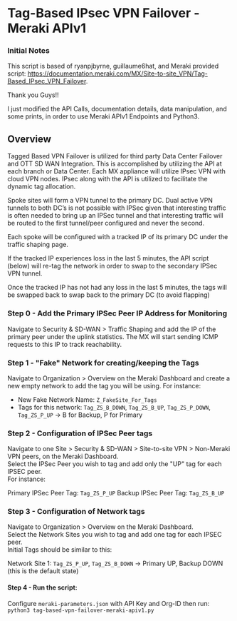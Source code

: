 Tag-Based IPsec VPN Failover - Meraki APIv1
============= 
### Initial Notes

This script is based of ryanpjbyrne, guillaume6hat, and Meraki provided script: https://documentation.meraki.com/MX/Site-to-site_VPN/Tag-Based_IPsec_VPN_Failover. 

Thank you Guys!!

I just modified the API Calls, documentation details, data manipulation, and some prints, in order to use Meraki APIv1 Endpoints and Python3.

## Overview
Tagged Based VPN Failover is utilized for third party Data Center Failover and OTT SD WAN Integration. This is accomplished by utilizing the API at each branch or Data Center. Each MX appliance will utilize IPsec VPN with cloud VPN nodes. IPsec along with the API is utilized to facilitate the dynamic tag allocation.

Spoke sites will form a VPN tunnel to the primary DC. Dual active VPN tunnels to both DC’s is not possible with IPSec given that interesting traffic is often needed to bring up an IPSec tunnel and that interesting traffic will be routed to the first tunnel/peer configured and never the second.

Each spoke will be configured with a tracked IP of its primary DC under the traffic shaping page.

If the tracked IP experiences loss in the last 5 minutes, the API script (below) will re-tag the network in order to swap to the secondary IPSec VPN tunnel.

Once the tracked IP has not had any loss in the last 5 minutes, the tags will be swapped back to swap back to the primary DC (to avoid flapping)

### Step 0 - Add the Primary IPSec Peer IP Address for Monitoring 

Navigate to Security & SD-WAN > Traffic Shaping and add the IP of the primary peer under the uplink statistics.  The MX will start sending ICMP requests to this IP to track reachability. 

### Step 1 - "Fake" Network for creating/keeping the Tags

Navigate to Organization > Overview on the Meraki Dashboard and create a new empty network to add the tag you will be using. For instance:
- New Fake Network Name: `Z_FakeSite_For_Tags`
- Tags for this network: `Tag_ZS_B_DOWN`, `Tag_ZS_B_UP`, `Tag_ZS_P_DOWN`, `Tag_ZS_P_UP`  -> B for Backup, P for Primary

### Step 2 - Configuration of IPSec Peer tags

Navigate to one Site > Security & SD-WAN > Site-to-site VPN > Non-Meraki VPN peers, on the Meraki Dashboard.  
Select the IPSec Peer you wish to tag and add only the "UP" tag for each IPSEC peer.  
For instance:

Primary IPSec Peer Tag: `Tag_ZS_P_UP`
Backup IPSec Peer Tag: `Tag_ZS_B_UP`

### Step 3 - Configuration of Network tags

Navigate to Organization > Overview on the Meraki Dashboard.  
Select the Network Sites you wish to tag and add one tag for each IPSEC peer.  
Initial Tags should be similar to this:

Network Site 1: `Tag_ZS_P_UP`, `Tag_ZS_B_DOWN` -> Primary UP, Backup DOWN (this is the default state)

#### Step 4 - Run the script: 

Configure `meraki-parameters.json` with API Key and Org-ID then run:
`python3 tag-based-vpn-failover-meraki-apiv1.py`



